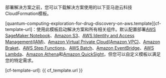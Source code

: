 部署解决方案之前，您可以下载解决方案使用的以下亚马逊云科技CloudFormation模板。

 [quantum-computing-exploration-for-drug-discovery-on-aws.template][cf-template-url]：使用此模板启动解决方案和所有相关组件。默认配置部署[AWS SageMaker Notebook](https://docs.aws.amazon.com/sagemaker/latest/dg/nbi.html)、[Amazon S3](https://aws.amazon.com/s3/)、[AWS Identity and Access Management(IAM)](https://aws.amazon.com/iam/)、[Amazon Virtual Private Cloud(Amazon VPC)](https://aws.amazon.com/vpc/)、[Amazon Braket](https://aws.amazon.com/braket/)、[AWS Step Functions](https://aws.amazon.com/step-functions/)、[AWS Batch](https://aws.amazon.com/batch/)、[Amazon EventBridge](https://aws.amazon.com/eventbridge/)、[AWS Lambda](https://aws.amazon.com/lambda/)、[Amazon Athena](https://aws.amazon.com/athena/)和[Amazon QuickSight](https://aws.amazon.com/quicksight/)，但您可以自定义模板以满足您的特定需求。


 [cf-template-url]: {{ cf_template.url }}

